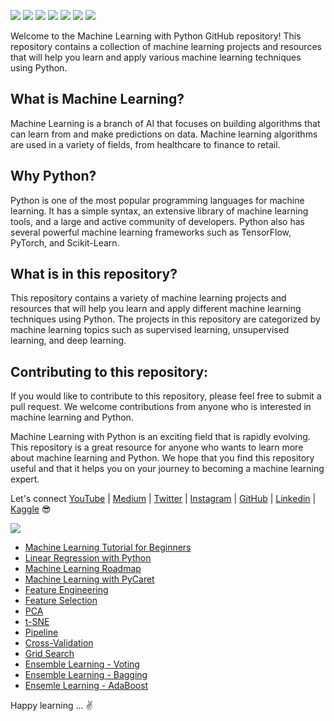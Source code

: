 
[![](https://img.shields.io/badge/Python-blue?&style=plastic&logo=python&logoColor=white)]()
[![](https://img.shields.io/badge/DataScience-darkyellow?&style=plastic&logo=datascience&logoColor=white)]()
[![](https://img.shields.io/badge/MachineLearning-darkred?&style=plastic&logo=machinelearning&logoColor=white)]()
[![](https://img.shields.io/badge/ScikitLearn-darkgreen?&style=plastic&logo=scikitlearn&logoColor=white)]()
[![](https://img.shields.io/badge/Pandas-3C2A21?&style=plastic&logo=pandas&logoColor=white)]()
[![](https://img.shields.io/badge/Matplotlib-purple?style=plastic&logo=matplotlib&logoColor=white)]()
[![](https://img.shields.io/badge/Seaborn-navy?style=plastic&logo=seaborn&logoColor=white)]()


Welcome to the Machine Learning with Python GitHub repository! This repository contains a collection of machine learning projects and resources that will help you learn and apply various machine learning techniques using Python.

## What is Machine Learning?

Machine Learning is a branch of AI that focuses on building algorithms that can learn from and make predictions on data. Machine learning algorithms are used in a variety of fields, from healthcare to finance to retail.

## Why Python?

Python is one of the most popular programming languages for machine learning. It has a simple syntax, an extensive library of machine learning tools, and a large and active community of developers. Python also has several powerful machine learning frameworks such as TensorFlow, PyTorch, and Scikit-Learn.

## What is in this repository?

This repository contains a variety of machine learning projects and resources that will help you learn and apply different machine learning techniques using Python. The projects in this repository are categorized by machine learning topics such as supervised learning, unsupervised learning, and deep learning.

## Contributing to this repository:

If you would like to contribute to this repository, please feel free to submit a pull request. We welcome contributions from anyone who is interested in machine learning and Python.

Machine Learning with Python is an exciting field that is rapidly evolving. This repository is a great resource for anyone who wants to learn more about machine learning and Python. We hope that you find this repository useful and that it helps you on your journey to becoming a machine learning expert.

Let's connect [YouTube](http://youtube.com/tirendazacademy) | [Medium](http://tirendazacademy.medium.com) | [Twitter](http://twitter.com/tirendazacademy) | [Instagram](https://www.instagram.com/tirendazacademy) | [GitHub](http://github.com/tirendazacademy) | [Linkedin](https://www.linkedin.com/in/tirendaz-academy) | [Kaggle](https://www.kaggle.com/tirendazacademy) 😎

[![](https://img.shields.io/badge/YouTube-darkred?&logo=youtube&logoColor=white)]([https://www.youtube.com/watch?v=7p-an2KTO5o&list=PLfMRLSpipmfuumcvO3fObVAUpSqYAcZmF](https://www.youtube.com/playlist?list=PLbQRubTta6feDmLJPVlmB4WsP4kDpmQTQ))

- [Machine Learning Tutorial for Beginners](https://youtu.be/JtzFEZYFUlY)
- [Linear Regression with Python](https://youtu.be/v-XZXPdXFn0)
- [Machine Learning Roadmap](https://youtu.be/Wl3XZ6645pM)
- [Machine Learning with PyCaret](https://youtu.be/LEJlW6STeB0)
- [Feature Engineering](https://youtu.be/fwGjH-Vr3Bg)
- [Feature Selection](https://youtu.be/zgWXgX8wP3M)
- [PCA](https://youtu.be/BE2uFaF8Gsc)
- [t-SNE](https://youtu.be/Oia1VuLeBug)
- [Pipeline](https://youtu.be/WRef5Xfthdw)
- [Cross-Validation](https://youtu.be/3QdyBNqCuvU)
- [Grid Search](https://youtu.be/vz_6cHkK-Xc)
- [Ensemble Learning - Voting](https://youtu.be/COxa_Xo7wnA)
- [Ensemble Learning - Bagging](https://youtu.be/W7jdZKepZ1M)
- [Ensemle Learning - AdaBoost](https://youtu.be/tHEP2t1onA0)

Happy learning ... ✌️ 

 

